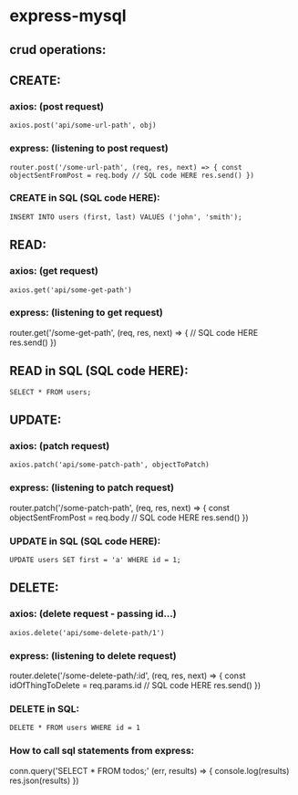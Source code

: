 # express-mysql

## crud operations:

## CREATE:
### axios: (post request)

```axios.post('api/some-url-path', obj)```

### express: (listening to post request)

`router.post('/some-url-path', (req, res, next) => {
  const objectSentFromPost = req.body
  // SQL code HERE
  res.send()
})`

### CREATE in SQL (SQL code HERE):
```INSERT INTO users (first, last) VALUES ('john', 'smith');```

## READ:
### axios: (get request)
```axios.get('api/some-get-path')```

### express: (listening to get request)
router.get('/some-get-path', (req, res, next) => {
  // SQL code HERE
  res.send()
})

## READ in SQL (SQL code HERE):
```SELECT * FROM users;```

## UPDATE:
### axios: (patch request)
```axios.patch('api/some-patch-path', objectToPatch)```

### express: (listening to patch request)
router.patch('/some-patch-path', (req, res, next) => {
  const objectSentFromPost = req.body
  // SQL code HERE
  res.send()
})

### UPDATE in SQL (SQL code HERE):

```UPDATE users SET first = 'a' WHERE id = 1;```


## DELETE:
### axios: (delete request - passing id...)
```axios.delete('api/some-delete-path/1')```

### express: (listening to delete request)
router.delete('/some-delete-path/:id', (req, res, next) => {
  const idOfThingToDelete = req.params.id
  // SQL code HERE
  res.send()
})

### DELETE in SQL:

```DELETE * FROM users WHERE id = 1```


### How to call sql statements from express:

conn.query('SELECT * FROM todos;' (err, results) => {
    console.log(results)
    res.json(results)
})